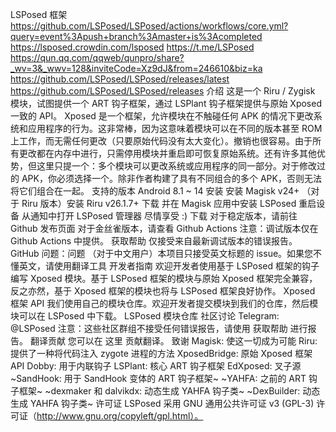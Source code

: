 LSPosed 框架
https://github.com/LSPosed/LSPosed/actions/workflows/core.yml?query=event%3Apush+branch%3Amaster+is%3Acompleted https://lsposed.crowdin.com/lsposed https://t.me/LSPosed https://qun.qq.com/qqweb/qunpro/share?_wv=3&_wwv=128&inviteCode=Xz9dJ&from=246610&biz=ka https://github.com/LSPosed/LSPosed/releases/latest https://github.com/LSPosed/LSPosed/releases
介绍
这是一个 Riru / Zygisk 模块，试图提供一个 ART 钩子框架，通过 LSPlant 钩子框架提供与原始 Xposed 一致的 API。
Xposed 是一个框架，允许模块在不触碰任何 APK 的情况下更改系统和应用程序的行为。这非常棒，因为这意味着模块可以在不同的版本甚至 ROM 上工作，而无需任何更改（只要原始代码没有太大变化）。撤销也很容易。由于所有更改都在内存中进行，只需停用模块并重启即可恢复原始系统。还有许多其他优势，但这里只提一个：多个模块可以更改系统或应用程序的同一部分。对于修改过的 APK，你必须选择一个。除非作者构建了具有不同组合的多个 APK，否则无法将它们组合在一起。
支持的版本
Android 8.1 ~ 14
安装
安装 Magisk v24+
（对于 Riru 版本）安装 Riru v26.1.7+
下载 并在 Magisk 应用中安装 LSPosed
重启设备
从通知中打开 LSPosed 管理器
尽情享受 :)
下载
对于稳定版本，请前往 Github 发布页面
对于金丝雀版本，请查看 Github Actions
注意：调试版本仅在 Github Actions 中提供。
获取帮助
仅接受来自最新调试版本的错误报告。
GitHub 问题：问题
（对于中文用户）本项目只接受英文标题的 issue。如果您不懂英文，请使用翻译工具
开发者指南
欢迎开发者使用基于 LSPosed 框架的钩子编写 Xposed 模块。基于 LSPosed 框架的模块与原始 Xposed 框架完全兼容，反之亦然，基于 Xposed 框架的模块也将与 LSPosed 框架良好协作。
Xposed 框架 API
我们使用自己的模块仓库。欢迎开发者提交模块到我们的仓库，然后模块可以在 LSPosed 中下载。
LSPosed 模块仓库
社区讨论
Telegram: @LSPosed
注意：这些社区群组不接受任何错误报告，请使用 获取帮助 进行报告。
翻译贡献
您可以在 这里 贡献翻译。
致谢
Magisk: 使这一切成为可能
Riru: 提供了一种将代码注入 zygote 进程的方法
XposedBridge: 原始 Xposed 框架 API
Dobby: 用于内联钩子
LSPlant: 核心 ART 钩子框架
EdXposed: 叉子源
~SandHook: 用于 SandHook 变体的 ART 钩子框架~
~YAHFA: 之前的 ART 钩子框架~
~dexmaker 和 dalvikdx: 动态生成 YAHFA 钩子类~
~DexBuilder: 动态生成 YAHFA 钩子类~
许可证
LSPosed 采用 GNU 通用公共许可证 v3 (GPL-3) 许可证（http://www.gnu.org/copyleft/gpl.html）。
